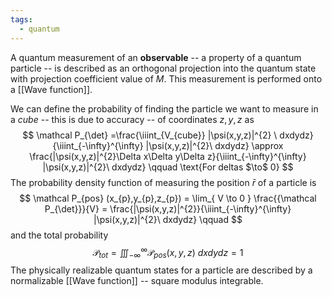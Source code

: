 ```yaml
---
tags:
  - quantum
---
```

A quantum measurement of an **observable** -- a property of a quantum particle -- is described as an orthogonal projection into the quantum state with projection coefficient value of $M$. This measurement is performed onto a [[Wave function]].

We can define the probability of finding the particle we want to measure in a *cube* -- this is due to accuracy -- of coordinates $z,y,z$ as
$$
\mathcal P_{\det} =\frac{\iiint_{V_{cube}} |\psi(x,y,z)|^{2}  \ dxdydz}{\iiint_{-\infty}^{\infty} |\psi(x,y,z)|^{2}\ dxdydz} \approx \frac{|\psi(x,y,z)|^{2}\Delta x\Delta y\Delta z}{\iiint_{-\infty}^{\infty} |\psi(x,y,z)|^{2}\ dxdydz} \qquad \text{For deltas $\to$ 0}
$$
The probability density function of measuring the position $\bar{r}$ of a particle is 
$$
\mathcal P_{pos} (x_{p},y_{p},z_{p}) = \lim_{ V \to 0 } \frac{{\mathcal P_{\det}}}{V} = \frac{|\psi(x,y,z)|^{2}}{\iiint_{-\infty}^{\infty} |\psi(x,y,z)|^{2}\ dxdydz} \qquad
$$
and the total probability 
$$
\mathcal P_{tot} = \iiint_{-\infty}^{\infty}\mathcal P_{pos}(x,y,z)  \ dxdydz = 1
$$
The physically realizable quantum states for a particle are described by a normalizable [[Wave function]] -- square modulus integrable.

